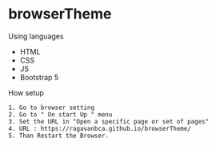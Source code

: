 # browserTheme
Using languages
  - HTML
  - CSS
  - JS
  - Bootstrap 5

How setup

    1. Go to browser setting
    2. Go to " On start Up " menu
    3. Set the URL in "Open a specific page or set of pages"
    4. URL : https://ragavanbca.github.io/browserTheme/
    5. Than Restart the Browser.
